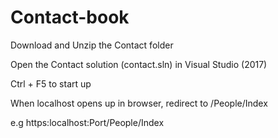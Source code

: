 # Contact-book

Download and Unzip the Contact folder 

Open the Contact solution (contact.sln) in Visual Studio (2017)

Ctrl + F5 to start up

When localhost opens up in browser, redirect to /People/Index

e.g https:localhost:Port/People/Index
